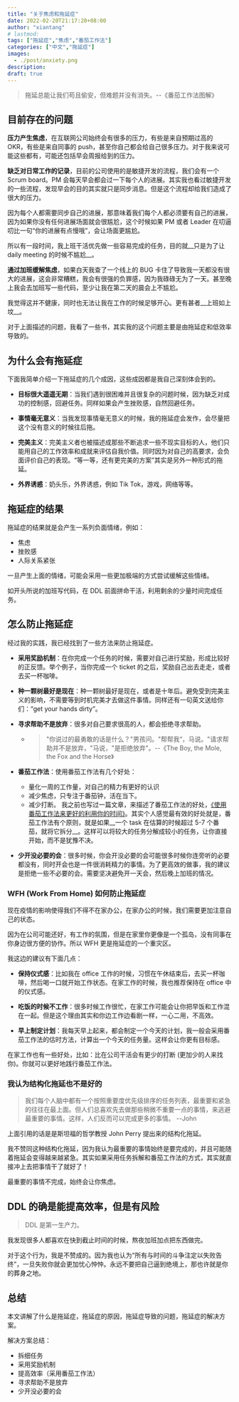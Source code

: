 ```yaml
---
title: "关于焦虑和拖延症"
date: 2022-02-20T21:17:20+08:00
author: "xiantang"
# lastmod: 
tags: ["拖延症","焦虑","番茄工作法"]
categories: ["中文","拖延症"]
images:
  - ./post/anxiety.png
description:
draft: true
---
```



> 拖延总能让我们苟且偷安，但难题并没有消失。--《番茄工作法图解》

## 目前存在的问题

__压力产生焦虑__，在互联网公司始终会有很多的压力，有些是来自预期过高的 OKR，有些是来自同事的 push，甚至你自己都会给自己很多压力。对于我来说可能这些都有，可能还包括早会周报给到的压力。

__缺乏对日常工作的记录__，目前的公司使用的是敏捷开发的流程，我们会有一个 Scrum board。PM 会每天早会都会过一下每个人的进展。其实我也看过敏捷开发的一些流程，发现早会的目的其实就只是同步消息。但是这个流程却给我们造成了很大的压力。

因为每个人都需要同步自己的进展，那意味着我们每个人都必须要有自己的进展，因为如果你没有任何进展场面就会很尴尬，这个时候如果 PM 或者 Leader 在叨逼叨比一句“你的进展有点慢哦”，会让场面更尴尬。

所以有一段时间，我上班干活优先做一些容易完成的任务，目的就__只是为了让 daily meeting 的时候不尴尬__。

__通过加班缓解焦虑__，如果白天我查了一个线上的 BUG 卡住了导致我一天都没有很大的进展，这会非常糟糕，我会有很强的负罪感，因为我碌碌无为了一天。甚至晚上我会去加班写一些代码，至少让我在第二天的晨会上不尴尬。

我觉得这并不健康，同时也无法让我在工作的时候足够开心。更有甚者__上班如上坟__。

对于上面描述的问题，我看了一些书，其实我的这个问题主要是由拖延症和低效率导致的。

## 为什么会有拖延症

下面我简单介绍一下拖延症的几个成因，这些成因都是我自己深刻体会到的。

* __目标很大遥遥无期__：当我们遇到很困难并且很复杂的问题时候，因为缺乏对成功的控制感，回避任务。同样如果会产生挫败感，自然回避任务。

* __事情毫无意义__：当我发现事情毫无意义的时候，我的拖延症会发作，会尽量把这个没有意义的时候往后拖。

* __完美主义__：完美主义者也被描述成那些不断追求一些不现实目标的人，他们只能用自己的工作效率和成就来评估自我价值。同时因为对自己的高要求，会负面评价自己的表现。“等一等，还有更完美的方案”其实是另外一种形式的拖延。

* __外界诱惑__：奶头乐，外界诱惑，例如 Tik Tok，游戏，网络等等。

## 拖延症的结果

拖延症的结果就是会产生一系列负面情绪，例如：

* 焦虑
* 挫败感
* 人际关系紧张

一旦产生上面的情绪，可能会采用一些更加极端的方式尝试缓解这些情绪。

如开头所说的加班写代码，在 DDL 前面拼命干活，利用剩余的少量时间完成任务。

## 怎么防止拖延症

经过我的实践，我已经找到了一些方法来防止拖延症。

* __采用奖励机制__：在你完成一个任务的时候，需要对自己进行奖励，形成比较好的正反馈。举个例子，当你完成一个 ticket 的之后，奖励自己出去走走，或者去买一杯咖啡。

* __种一颗树最好是现在__：种一颗树最好是现在，或者是十年后。避免受到完美主义的影响，不需要等到时机完美才去做这件事情。同样还有一句英文送给你们：“get your hands dirty”。

* __寻求帮助不是放弃__：很多对自己要求很高的人，都会拒绝寻求帮助。
  * > "你说过的最勇敢的话是什么？"男孩问。"帮帮我“，马说。"请求帮助并不是放弃，"马说，"是拒绝放弃"。--《The Boy, the Mole, the Fox and the Horse》

* __番茄工作法__：使用番茄工作法有几个好处：
  * 量化一周的工作量，对自己的精力有更好的认识
  * 减少焦虑，只专注于番茄钟，活在当下。
  * 减少打断。
  我之前也写过一篇文章，来描述了番茄工作法的好处，[《使用番茄工作法来更好的利用你的时间》](https://vim0.com/post/pomodoro_todo/)。其实个人感觉最有效的好处就是，番茄工作法有个原则，就是如果__一个 task 在估算的时候超过 5-7 个番茄，就将它拆分__。这样可以将较大的任务分解成较小的任务，让你直接开始，而不是犹豫不决。

* __少开没必要的会__：很多时候，你会开没必要的会可能很多时候你连旁听的必要都没有，同时开会也是一件很消耗精力的事情。为了更高效的做事，我的建议是拒绝一些不必要的会。需要坚决避免开一天会，然后晚上加班的情况。

### WFH (Work From Home) 如何防止拖延症

现在疫情的影响使得我们不得不在家办公，在家办公的时候，我们需要更加注意自己的状态。

因为在公司可能还好，有工作的氛围，但是在家里你更像是一个孤岛，没有同事在你身边很方便的协作。所以 WFH 更是拖延症的一个重灾区。

我这边的建议有下面几点：

* __保持仪式感__：比如我在 office 工作的时候，习惯在午休结束后，去买一杯咖啡，然后喝一口就开始工作状态。在家工作的时候，我也推荐保持在 office 中的仪式感。

* __吃饭的时候不工作__：很多时候工作很忙，在家工作可能会让你把早饭和工作混在一起。但是这个理由其实和你边工作边看剧一样，一心二用，不高效。

* __早上制定计划__：我每天早上起来，都会制定一个今天的计划，我一般会采用番茄工作法的估时方法，计算出一个今天的任务量。这样会让你更有目标感。

在家工作也有一些好处，比如：比在公司干活会有更少的打断 (更加少的人来找你)。你就可以更好地践行番茄工作法。

### 我认为结构化拖延也不是好的

> 我们每个人脑中都有一个按照重要度优先级排序的任务列表，最重要和紧急的往往在最上面。但人们总喜欢先去做那些稍微不重要一点的事情，来逃避最重要的事情。这样，人们反而可以完成更多的事情。 --John

上面引用的话是是斯坦福的哲学教授 John Perry 提出来的结构化拖延。

我不赞同这种结构化拖延，因为我认为最重要的事情始终是要完成的，并且可能随着拖延会变得越来越紧急。其实如果采用任务拆解和番茄工作法的方式，其实就直接冲上去把事情干了就好了！

最重要的事情不完成，始终会让你焦虑。

## DDL 的确是能提高效率，但是有风险

> DDL 是第一生产力。

我发现很多人都喜欢在快到截止时间的时候，熬夜加班加点把东西做完。

对于这个行为，我是不赞成的。因为我也认为“所有与时间的斗争注定以失败告终”，一旦失败你就会更加忧心忡忡。永远不要把自己逼到绝境上，那也许就是你的葬身之地。

## 总结

本文讲解了什么是拖延症，拖延症的原因，拖延症导致的问题，拖延症的解决方案。

解决方案总结：

* 拆细任务
* 采用奖励机制
* 提高效率（采用番茄工作法）
* 寻求帮助不是放弃
* 少开没必要的会
